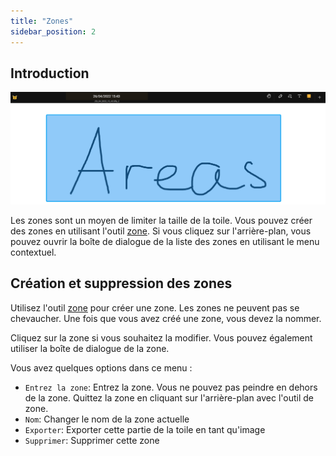 ```yaml
---
title: "Zones"
sidebar_position: 2
---
```


## Introduction

![Zone de stockage](area.png)

Les zones sont un moyen de limiter la taille de la toile. Vous pouvez créer des zones en utilisant l'outil [zone](tools/area.md). Si vous cliquez sur l'arrière-plan, vous pouvez ouvrir la boîte de dialogue de la liste des zones en utilisant le menu contextuel.

## Création et suppression des zones

Utilisez l'outil [zone](tools/area.md) pour créer une zone. Les zones ne peuvent pas se chevaucher. Une fois que vous avez créé une zone, vous devez la nommer.

Cliquez sur la zone si vous souhaitez la modifier. Vous pouvez également utiliser la boîte de dialogue de la zone.

Vous avez quelques options dans ce menu :

* `Entrez la zone`: Entrez la zone. Vous ne pouvez pas peindre en dehors de la zone. Quittez la zone en cliquant sur l'arrière-plan avec l'outil de zone.
* `Nom`: Changer le nom de la zone actuelle
* `Exporter`: Exporter cette partie de la toile en tant qu'image
* `Supprimer`: Supprimer cette zone
